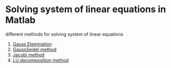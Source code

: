 # Solving system of linear equations in Matlab
different methods for solving system of linear equations

1. [Gauss Elemination](https://github.com/gurr-i/Matlab---Solving-system-of-linear-equations/blob/main/Gauss_Elemination_method.m)
2. [GaussSeidel method](https://github.com/gurr-i/Matlab---Solving-system-of-linear-equations/blob/main/GaussSeidel_method.m)
3. [Jacobi method](https://github.com/gurr-i/Matlab---Solving-system-of-linear-equations/blob/main/Jacobi_method.m)
4. [LU decomposition method](https://github.com/gurr-i/Matlab---Solving-system-of-linear-equations/blob/main/LU_decomposition.m)
